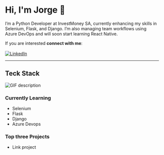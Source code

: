 <h1>Hi, I'm Jorge 🚀</h1>

I’m a Python Developer at InvestMoney SA, currently enhancing my skills in Selenium, Flask, and Django. I’m also managing team workflows using Azure DevOps and will soon start learning React Native.

If you are interested **connect with me**: <br><br>
[![LinkedIn](https://img.shields.io/badge/linkedin-%230077B5.svg?style=for-the-badge&logo=linkedin&logoColor=white)](https://www.linkedin.com/in/jorge-samuel-teixeira-jord%C3%A3o-792b381ab/)

<hr>

<h2>Teck Stack</h2> 
<picture>
  <source media="(prefers-color-scheme: dark)" srcset="./Skills_Animation_Dark.gif">
  <source media="(prefers-color-scheme: light)" srcset="./Skills_Animation_White.gif">
  <img align="left" alt="GIF description" src="./Skills_Animation_White.gif">
</picture>
<br />

<h3>Currently Learning</h3>
<ul align="left">
  <li>Selenium</li>
  <li>Flask</li>
  <li>Django</li>
  <li>Azure Devops</li>
</ul>

<h3 align="left">Top three Projects</h3>
<ul align="left">
  <li>Link project</li>
</ul>

<br>
<br>
<br>
<br>
<br>
<br>
<br>
